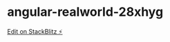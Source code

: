 # angular-realworld-28xhyg

[Edit on StackBlitz ⚡️](https://stackblitz.com/edit/angular-realworld-28xhyg)